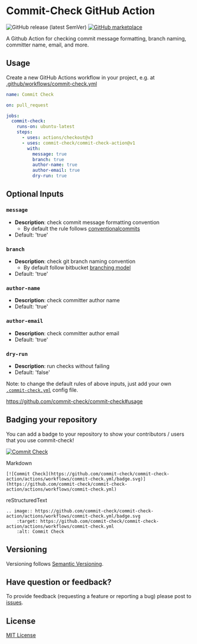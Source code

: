 # Commit-Check GitHub Action

![GitHub release (latest SemVer)](https://img.shields.io/github/v/release/commit-check/commit-check-action)
[![GitHub marketplace](https://img.shields.io/badge/Marketplace-commit--check--action-blue)](https://github.com/marketplace/actions/commit-check-action)

A Github Action for checking commit message formatting, branch naming, committer name, email, and more.

## Usage

Create a new GitHub Actions workflow in your project, e.g. at [.github/workflows/commit-check.yml](.github/workflows/commit-check.yml)

```yaml
name: Commit Check

on: pull_request

jobs:
  commit-check:
    runs-on: ubuntu-latest
    steps:
      - uses: actions/checkout@v3
      - uses: commit-check/commit-check-action@v1
        with:
          message: true
          branch: true
          author-name: true
          author-email: true
          dry-run: true
```

## Optional Inputs

### `message`

- **Description**: check commit message formatting convention
  - By default the rule follows [conventionalcommits](https://www.conventionalcommits.org/)
- Default: 'true'

### `branch`

- **Description**: check git branch naming convention
  - By default follow bitbucket [branching model](https://support.atlassian.com/bitbucket-cloud/docs/configure-a-projects-branching-model/)
- Default: 'true'

### `author-name`

- **Description**: check committer author name
- Default: 'true'

### `author-email`

- **Description**: check committer author email
- Default: 'true'

### `dry-run`

- **Description**: run checks without failing
- Default: 'false'

Note: to change the default rules of above inputs, just add your own [`.commit-check.yml`](.commit-check.yml) config file.

https://github.com/commit-check/commit-check#usage

## Badging your repository

You can add a badge to your repository to show your contributors / users that you use commit-check!

[![Commit Check](https://github.com/commit-check/commit-check-action/actions/workflows/commit-check.yml/badge.svg)](https://github.com/commit-check/commit-check-action/actions/workflows/commit-check.yml)

Markdown

```
[![Commit Check](https://github.com/commit-check/commit-check-action/actions/workflows/commit-check.yml/badge.svg)](https://github.com/commit-check/commit-check-action/actions/workflows/commit-check.yml)
```

reStructuredText

```
.. image:: https://github.com/commit-check/commit-check-action/actions/workflows/commit-check.yml/badge.svg
    :target: https://github.com/commit-check/commit-check-action/actions/workflows/commit-check.yml
    :alt: Commit Check
```


## Versioning

Versioning follows [Semantic Versioning](https://semver.org/).

## Have question or feedback?

To provide feedback (requesting a feature or reporting a bug) please post to [issues](https://github.com/commit-check/commit-check/issues).

## License

[MIT License](LICENSE)
